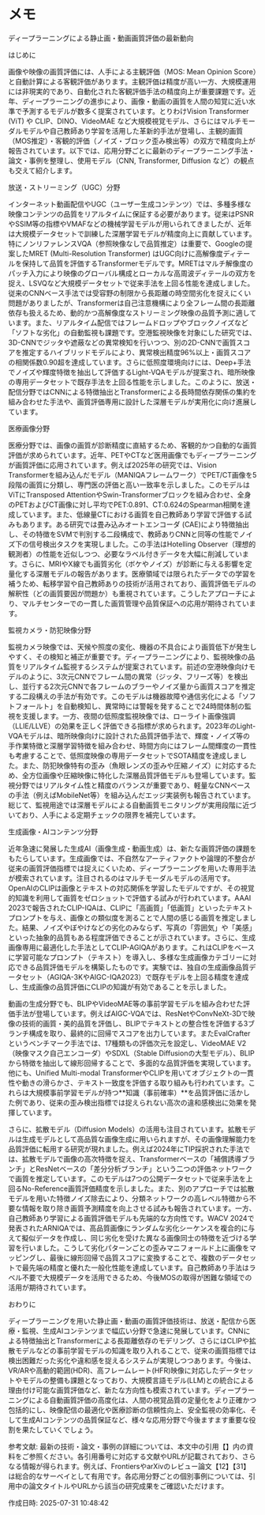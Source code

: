 # メモ

ディープラーニングによる静止画・動画画質評価の最新動向

はじめに

画像や映像の画質評価には、人手による主観評価（MOS: Mean Opinion Score）と自動計算による客観評価があります。主観評価は精度が高い一方、大規模運用には非現実的であり、自動化された客観評価手法の精度向上が重要課題です。近年、ディープラーニングの進歩により、画像・動画の画質を人間の知覚に近い水準で予測するモデルが数多く提案されています。とりわけVision Transformer (ViT) や CLIP、DINO、VideoMAE など大規模視覚モデル、さらにはマルチモーダルモデルや自己教師あり学習を活用した革新的手法が登場し、主観的画質（MOS推定）・客観的評価（ノイズ・ブロック歪み検出等）の双方で精度向上が報告されています。以下では、応用分野ごとに最新のディープラーニング手法・論文・事例を整理し、使用モデル（CNN, Transformer, Diffusion など）の観点も交えて紹介します。

放送・ストリーミング（UGC）分野

インターネット動画配信やUGC（ユーザー生成コンテンツ）では、多種多様な映像コンテンツの品質をリアルタイムに保証する必要があります。従来はPSNRやSSIM等の指標やVMAFなどの機械学習モデルが用いられてきましたが、近年は大規模データセットで訓練した深層学習モデルが精度向上に貢献しています。特にノンリファレンスVQA（参照映像なしで品質推定）は重要で、Googleの提案したMRET (Multi-Resolution Transformer) はUGC向けに高解像度ディテールを保持して品質を評価するTransformerモデルです。MRETはマルチ解像度のパッチ入力により映像のグローバル構成とローカルな高周波ディテールの双方を捉え、LSVQなど大規模データセットで従来手法を上回る性能を達成しました。従来のCNNベース手法では受容野の制限から長距離の時空間劣化を捉えにくい問題がありましたが、Transformerは自己注意機構により全フレーム間の長距離依存も扱えるため、動的かつ高解像度なストリーミング映像の品質予測に適しています。また、リアルタイム配信ではフレームドロップやブロックノイズなど「ソフトな劣化」の自動監視も課題です。空港監視映像を対象にした研究では、3D-CNNでジッタや遮蔽などの異常検知を行いつつ、別の2D-CNNで画質スコアを推定するハイブリッドモデルにより、異常検出精度96%以上・画質スコアの相関係数0.90超を達成しています。さらに低照度環境向けには、Deep+手法でノイズや輝度特徴を抽出して評価するLight-VQAモデルが提案され、暗所映像の専用データセットで既存手法を上回る性能を示しました。このように、放送・配信分野ではCNNによる特徴抽出とTransformerによる長時間依存関係の集約を組み合わせた手法や、画質評価専用に設計した深層モデルが実用化に向け進展しています。

医療画像分野

医療分野では、画像の画質が診断精度に直結するため、客観的かつ自動的な画質評価が求められています。近年、PETやCTなど医用画像でもディープラーニングが画質評価に応用されています。例えば2025年の研究では、Vision Transformerを組み込んだモデル（MANIQAフレームワーク）でPET/CT画像を5段階の画質に分類し、専門医の評価と高い一致率を示しました。このモデルはViTにTransposed AttentionやSwin-Transformerブロックを組み合わせ、全身のPETおよびCT画像に対し平均でPET:0.891、CT:0.624のSpearman相関を達成しています。また、低線量CTにおける画質を自己教師あり学習で評価する試みもあります。ある研究では畳み込みオートエンコーダ (CAE)により特徴抽出し、その特徴をSVMで判別する二段構成で、教師ありCNNと同等の性能でノイズ下の信号検出タスクを実現しました。この手法はHotelling Observer（理想的観測者）の性能を近似しつつ、必要なラベル付きデータを大幅に削減しています。さらに、MRIやX線でも画質劣化（ボケやノイズ）が診断に与える影響を定量化する深層モデルの報告があります。医療領域では限られたデータでの学習を補うため、転移学習や自己教師ありの技術が活用されており、画質評価モデルの解釈性（どの画質要因が問題か）も重視されています。こうしたアプローチにより、マルチセンターでの一貫した画質管理や品質保証への応用が期待されています。

監視カメラ・防犯映像分野

監視カメラ映像では、天候や照度の変化、機器の不具合により画質低下が発生しやすく、その検知と補正が重要です。ディープラーニングにより、監視映像の品質をリアルタイム監視するシステムが提案されています。前述の空港映像向けモデルのように、3次元CNNでフレーム間の異常（ジッタ、フリーズ等）を検出し、並行する2次元CNNで各フレームのブラーやノイズ量から画質スコアを推定する二段構えの手法が有効です。このモデルは機器故障や通信劣化による「ソフトフォールト」を自動検知し、異常時には警報を発することで24時間体制の監視を支援します。一方、夜間の低照度監視映像では、ローライト画像強調（LLIE/LLVE）の効果を正しく評価できる指標が求められます。2023年のLight-VQAモデルは、暗所映像向けに設計された品質評価手法で、輝度・ノイズ等の手作業特徴と深層学習特徴を組み合わせ、時間方向にはフレーム間輝度の一貫性も考慮することで、低照度映像の専用データセットでSOTA精度を達成しました。また、防犯映像特有の歪み（魚眼レンズの歪みや圧縮ノイズ）に対応するため、全方位画像や圧縮映像に特化した深層品質評価モデルも登場しています。監視分野ではリアルタイム性と精度のバランスが重要であり、軽量なCNNベースの手法（例えばMobileNet等）を組み込んだエッジ実装例も報告されています。総じて、監視用途では深層モデルによる自動画質モニタリングが実用段階に近づいており、人手による定期チェックの限界を補完しています。

生成画像・AIコンテンツ分野

近年急速に発展した生成AI（画像生成・動画生成）は、新たな画質評価の課題をもたらしています。生成画像では、不自然なアーティファクトや論理的不整合が従来の画質評価指標では捉えにくいため、ディープラーニングを用いた専用手法が模索されています。注目されるのはマルチモーダルモデルの活用です。OpenAIのCLIPは画像とテキストの対応関係を学習したモデルですが、その視覚的知識を利用して画質をゼロショットで評価する試みが行われています。AAAI 2023で報告されたCLIP-IQAは、CLIPに「高画質」「低画質」といったテキストプロンプトを与え、画像との類似度を測ることで人間の感じる画質を推定しました。結果、ノイズやぼやけなどの劣化のみならず、写真の「雰囲気」や「美感」といった抽象的品質もある程度評価できることが示されています。さらに、生成画像専用に最適化した手法としてCLIP-AGIQAがあります。これはCLIPをベースに学習可能なプロンプト（テキスト）を導入し、多様な生成画像カテゴリーに対応できる品質評価モデルを構築したものです。実験では、独自の生成画像品質データセット（AGIQA-3KやAIGC-IQA2023）で既存モデルを上回る精度を達成し、生成画像の品質評価にCLIPの知識が有効であることを示しました。

動画の生成分野でも、BLIPやVideoMAE等の事前学習モデルを組み合わせた評価手法が登場しています。例えばAIGC-VQAでは、ResNetやConvNeXt-3Dで映像の技術的画質・美的品質を評価し、BLIPでテキストとの整合性を評価する3ブランチ構成を取り、最終的に回帰でスコアを出力しています。またEvalCrafterというベンチマーク手法では、17種類もの評価次元を設定し、VideoMAE V2（映像マスク自己エンコーダ）やSDXL（Stable Diffusionの大型モデル）、BLIPから特徴を抽出して線形回帰することで、多面的な品質評価を実現しています。他にも、Unified Multi-modal TransformerやCLIPを用いてオブジェクトの一貫性や動きの滑らかさ、テキスト一致度を評価する取り組みも行われています。これらは大規模事前学習モデルが持つ**知識（事前確率）**を品質評価に活かした例であり、従来の歪み検出指標では捉えられない高次の違和感検出に効果を発揮しています。

さらに、拡散モデル（Diffusion Models）の活用も注目されています。拡散モデルは生成モデルとして高品質な画像生成に用いられますが、その画像理解能力を品質評価に転用する研究が現れました。例えば2024年にTIP採択された手法では、拡散モデルで画像の高次特徴を捉え、Transformerベースの「補償誘導ブランチ」とResNetベースの「差分分析ブランチ」という二つの評価ネットワークで画質を推定しています。このモデルは7つの公開データセットで従来手法を上回るNo-Reference画質評価精度を示しました。また、別のアプローチでは拡散モデルを用いた特徴ノイズ除去により、分類ネットワークの高レベル特徴から不要な情報を取り除き画質予測精度を向上させる試みも報告されています。一方、自己教師あり学習による画質評価モデルも先端的な方向性です。WACV 2024で発表されたARNIQAでは、高品質画像にランダムな劣化シーケンスを複合的に与えて擬似データを作成し、同じ劣化を受けた異なる画像同士の特徴を近づける学習を行いました。こうして劣化パターンごとの歪みマニフォールド上に画像をマッピングし、最後に線形回帰で品質スコアに変換することで、複数のデータセットで最先端の精度と優れた一般化性能を達成しています。自己教師あり手法はラベル不要で大規模データを活用できるため、今後MOSの取得が困難な領域での活用が期待されています。

おわりに

ディープラーニングを用いた静止画・動画の画質評価技術は、放送・配信から医療・監視、生成AIコンテンツまで幅広い分野で急速に発展しています。CNNによる特徴抽出とTransformerによる長距離依存のモデリング、さらにはCLIPや拡散モデルなどの事前学習モデルの知識を取り入れることで、従来の画質指標では検出困難だった劣化や違和感を捉えるシステムが実現しつつあります。今後は、VR/ARや高動的範囲(HDR)、高フレームレート(HFR)映像に対応したデータセットやモデルの整備も課題となっており、大規模言語モデル(LLM)との統合による理由付け可能な画質評価など、新たな方向性も模索されています。ディープラーニングによる自動画質評価の高度化は、人間の視覚品質の定量化をより正確かつ包括的にし、映像配信の最適化や医療診断の信頼性向上、安全監視の効率化、そして生成AIコンテンツの品質保証など、様々な応用分野で今後ますます重要な役割を果たしていくでしょう。

参考文献: 最新の技術・論文・事例の詳細については、本文中の引用【】内の資料をご参照ください。各引用番号に対応する文献やURLが記載されており、さらなる情報が得られます。例えば、FrontiersやarXivのレビュー論文【12】【31】は総合的なサーベイとして有用です。各応用分野ごとの個別事例については、引用中の論文タイトルやURLから該当の研究成果をご確認いただけます。



作成日時: 2025-07-31 10:48:42